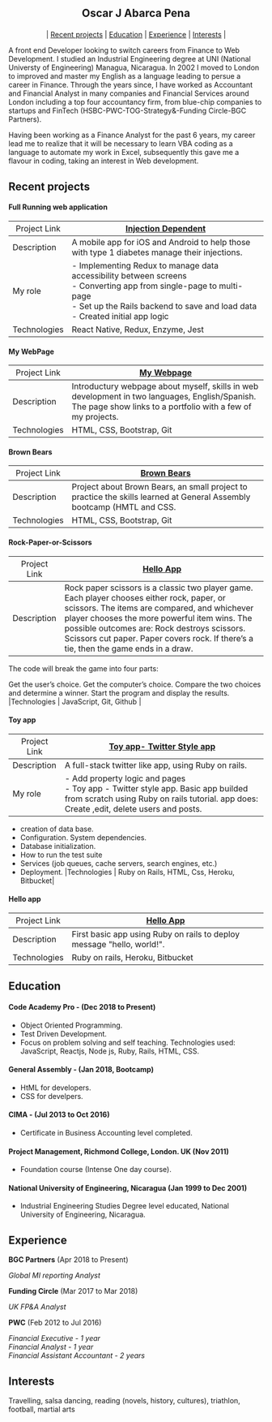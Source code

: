 ## <p align="center"> Oscar J Abarca Pena </p>

 <p align="center"> | <a href=#recent-projects>Recent projects</a> | <a href=#education>Education</a> | <a href=#experience>Experience</a> | <a href=#interests>Interests</a> | </p>

A front end Developer looking to switch careers from Finance to Web Development.
I studied an Industrial Engineering degree at UNI (National Universty of Engineering) Managua, Nicaragua. In 2002 I moved to London to improved and master my English as a language leading to persue a career in Finance. Through the years since, I have worked as Accountant and Financial Analyst in many companies and Financial Services around London including a top four accountancy firm, from blue-chip companies to startups and FinTech (HSBC-PWC-TOG-Strategy&-Funding Circle-BGC Partners).

Having been working as a Finance Analyst for the past 6 years, my career lead me to realize that it will be necessary to learn VBA coding as a language to automate my work in Excel, subsequently this gave me a flavour in coding, taking an interest in Web development.

## Recent projects

#### Full Running web application
| <span style="font-weight:normal">Project Link </span>| [Injection Dependent](https://github.com/Alastair2D/injection_dependent) |
|-----|-----|
| Description | A mobile app for iOS and Android to help those with type 1 diabetes manage their injections. |
| My role | - Implementing Redux to manage data accessibility between screens <br> - Converting app from single-page to multi-page <br> - Set up the Rails backend to save and load data <br> - Created initial app logic |
|Technologies | React Native, Redux, Enzyme, Jest |

#### My WebPage
| <span style="font-weight:normal">Project Link </span>| [My Webpage](https://oscabape10.github.io/oscarJAbarcaPena/index.html) |
|-----|-----|
| Description | Introductury webpage about myself, skills in web development in two languages, English/Spanish. The page show links to a portfolio with a few of my projects. |
|Technologies | HTML, CSS, Bootstrap, Git |

#### Brown Bears
| <span style="font-weight:normal">Project Link </span>| [Brown Bears](https://oscabape10.github.io/Brown-Bears/index.html)|
|-----|-----|
| Description | Project about Brown Bears, an small project to practice the skills learned at General Assembly bootcamp (HMTL and CSS. |
|Technologies | HTML, CSS, Bootstrap, Git |

#### Rock-Paper-or-Scissors
| <span style="font-weight:normal">Project Link </span>| [Hello App](https://oscabape10.github.io/Rock-Paper-or-Scissors/) |
|-----|-----|
| Description | Rock paper scissors is a classic two player game. Each player chooses either rock, paper, or scissors. The items are compared, and whichever player chooses the more powerful item wins. The possible outcomes are: Rock destroys scissors. Scissors cut paper. Paper covers rock. If there’s a tie, then the game ends in a draw.

The code will break the game into four parts:

Get the user’s choice. Get the computer’s choice. Compare the two choices and determine a winner. Start the program and display the results. 
|Technologies | JavaScript, Git, Github |


#### Toy app
| <span style="font-weight:normal">Project Link </span>| [Toy app- Twitter Style app](https://github.com/oscabape10/Toy-app-Twitter-style-app) |
|-----|-----|
| Description | A full-stack twitter like app, using Ruby on rails. |
| My role | - Add property logic and pages <br> - Toy app - Twitter style app. Basic app builded from scratch using Ruby on rails tutorial. app does: Create ,edit, delete users and posts.
* creation of data base.
* Configuration.
System dependencies.
* Database initialization.
* How to run the test suite
* Services (job queues, cache servers, search engines, etc.)
* Deployment.
|Technologies | Ruby on Rails, HTML, Css, Heroku, Bitbucket|

#### Hello app
| <span style="font-weight:normal">Project Link </span>| [Hello App](https://github.com/oscabape10/Hello-app) |
|-----|-----|
| Description | First basic app using Ruby on rails to deploy message "hello, world!". |
|Technologies | Ruby on rails, Heroku, Bitbucket |

## Education

#### Code Academy Pro - (Dec 2018 to Present)
* Object Oriented Programming.
* Test Driven Development.
* Focus on problem solving and self teaching.
Technologies used: JavaScript, Reactjs, Node js, Ruby, Rails, HTML, CSS.

#### General Assembly - (Jan 2018, Bootcamp)
* HtML for developers.
* CSS for develpers.

#### CIMA - (Jul 2013 to Oct 2016)
- Certificate in Business Accounting level completed.

#### Project Management, Richmond College, London. UK (Nov 2011)
- Foundation course (Intense One day course).

#### National University of Engineering, Nicaragua (Jan 1999 to Dec 2001)

- Industrial Engineering Studies Degree level educated, National University of Engineering, Nicaragua.

## Experience

**BGC Partners** (Apr 2018 to Present)

*Global MI reporting Analyst*

**Funding Circle** (Mar 2017 to Mar 2018)

*UK FP&A Analyst*  

**PWC** (Feb 2012 to Jul 2016) 

*Financial Executive - 1 year*  
*Financial Analyst - 1 year*  
*Financial Assistant Accountant	- 2 years*  


## Interests
Travelling, salsa dancing, reading (novels, history, cultures), triathlon, football, martial arts
